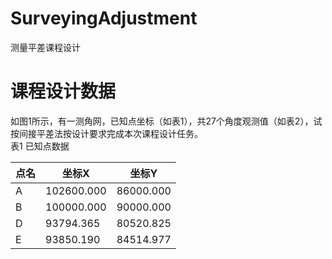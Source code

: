 # SurveyingAdjustment
测量平差课程设计
# 课程设计数据
如图1所示，有一测角网，已知点坐标（如表1），共27个角度观测值（如表2），试按间接平差法按设计要求完成本次课程设计任务。  
表1 已知点数据

| 点名 | 坐标X      | 坐标Y     |
| ---- | ---------- | --------- |
| A    | 102600.000 | 86000.000 |
| B    | 100000.000 | 90000.000 |
| D    | 93794.365  | 80520.825 |
| E    | 93850.190  | 84514.977 |


